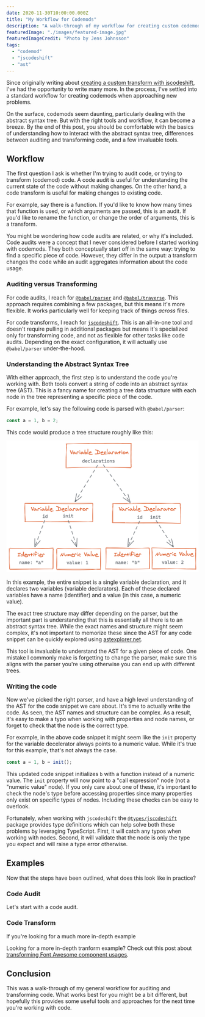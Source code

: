```yaml
---
date: 2020-11-30T10:00:00.000Z
title: "My Workflow for Codemods"
description: "A walk-through of my workflow for creating custom codemods"
featuredImage: "./images/featured-image.jpg"
featuredImageCredit: "Photo by Jens Johnsson"
tags:
  - "codemod"
  - "jscodeshift"
  - "ast"
---
```


Since originally writing about
[creating a custom transform with jscodeshift](/jscodeshift-custom-transform),
I've had the opportunity to write many more. In the process, I've settled 
into a standard workflow for creating codemods when approaching new problems.

On the surface, codemods seem daunting, particularly dealing with 
the abstract syntax tree. But with the right tools and workflow,
it can become a breeze. By the end of this post, you should be
comfortable with the basics of understanding how to interact with
the abstract syntax tree, differences between auditing and
transforming code, and a few invaluable tools.

## Workflow

The first question I ask is whether I'm trying to audit code, or
trying to transform (codemod) code. A code audit is useful for 
understanding the current state of the code without making changes. 
On the other hand, a code transform is useful for making 
changes to existing code.

For example, say there is a function. If you'd like to know how
many times that function is used, or which arguments are passed,
this is an audit. If you'd like to rename the function, or
change the order of arguments, this is a transform.

You might be wondering how code audits are related, or why
it's included. Code audits were a concept that I never
considered before I started working with codemods. They
both conceptually start off in the same way: trying to
find a specific piece of code. However, they differ
in the output: a transform changes the code while an
audit aggregates information about the code usage.

### Auditing versus Transforming

For code audits, I reach for [`@babel/parser`](https://babeljs.io/docs/en/babel-parser)
and [`@babel/traverse`](https://babeljs.io/docs/en/babel-traverse).
This approach requires combining a few packages, but this means it's
more flexible. It works particularly well for keeping track of things _across_ files.

For code transforms, I reach for [`jscodeshift`](https://github.com/facebook/jscodeshift).
This is an all-in-one tool and doesn't require pulling in additional 
packages but means it's specialized only for transforming code, and 
not as flexible for other tasks like code audits. Depending on the
exact configuration, it will actually use `@babel/parser` under-the-hood.

### Understanding the Abstract Syntax Tree

With either approach, the first step is to understand the code
you're working with. Both tools convert a string of code into
an abstract syntax tree (AST). This is a fancy name for creating
a tree data structure with each node in the tree representing a
specific piece of the code. 

For example, let's say the following code is parsed with `@babel/parser`:

```js
const a = 1, b = 2;
```

This code would produce a tree structure roughly like this:

![Example Abstract Syntax Tree](./images/basic-ast.png)

In this example, the entire snippet is a single variable declaration, 
and it declares two variables (variable declarators). Each of these
declared variables have a name (identifier) and a value (in this case,
a numeric value).

The exact tree structure may differ depending on the parser,
but the important part is understanding that this is essentially
all there is to an abstract syntax tree. While the exact names
and structure might seem complex, it's not important
to memorize these since the AST for any code snippet can be quickly 
explored using [astexplorer.net](https://astexplorer.net).

This tool is invaluable to understand the AST for a given piece
of code. One mistake I commonly make is forgetting to change the
parser, make sure this aligns with the parser you're using
otherwise you can end up with different trees.

### Writing the code

Now we've picked the right parser, and have a high level understanding of
the AST for the code snippet we care about. It's time to actually
write the code. As seen, the AST names and structure can be complex.
As a result, it's easy to make a typo when working with properties
and node names, or forget to check that the node is the correct type.

For example, in the above code snippet it might seem like the `init`
property for the variable decelerator always points to a numeric value.
While it's true for this example, that's not always the case.

```js
const a = 1, b = init();
```

This updated code snippet initializes `b` with a function instead of a
numeric value. The `init` property will now point to a "call expression"
node (not a "numeric value" node). If you only care about one of these,
it's important to check the node's type before accessing properties
since many properties only exist on specific types of nodes. Including
these checks can be easy to overlook.

Fortunately, when working with `jscodeshift` the 
[`@types/jscodeshift`](https://www.npmjs.com/package/@types/jscodeshift)
package provides type definitions which can help solve both these problems
by leveraging TypeScript. First, it will catch any typos when working
with nodes. Second, it will validate that the node is only the type
you expect and will raise a type error otherwise. 

## Examples

Now that the steps have been outlined, what does this look like in practice?

### Code Audit

Let's start with a code audit.

### Code Transform

If you're looking for a much more in-depth example

<div class="notice" role="alert">
Looking for a more in-depth tranform example? Check out this post about
<a href="/jscodeshift-custom-transform">transforming Font Awesome component usages</a>.
</div>

## Conclusion

This was a walk-through of my general workflow for auditing
and transforming code. What works best for you might be
a bit different, but hopefully this provides some useful
tools and approaches for the next time you're working with code.